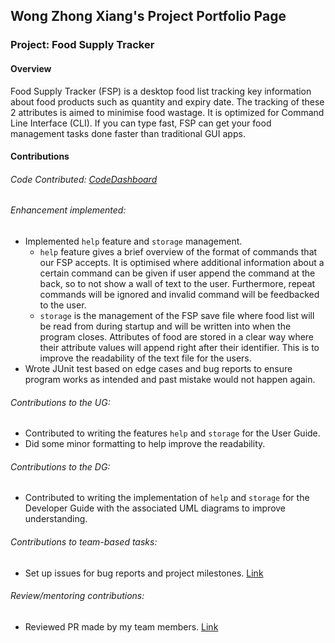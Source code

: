 ## Wong Zhong Xiang's Project Portfolio Page
### Project: Food Supply Tracker

#### Overview
Food Supply Tracker (FSP) is a desktop food list tracking key information about food products such as quantity and 
expiry date. The tracking of these 2 attributes is aimed to minimise food wastage. It is optimized for Command Line Interface (CLI). If you can type fast, FSP can get your food management
tasks done faster than traditional GUI apps.

#### Contributions

###### Code Contributed: [CodeDashboard](https://nus-cs2113-ay2223s2.github.io/tp-dashboard/?search=ZhongXiangWong&sort=groupTitle&sortWithin=title&timeframe=commit&mergegroup=&groupSelect=groupByRepos&breakdown=true&checkedFileTypes=docs~functional-code~test-code~other&since=2023-02-17&tabOpen=true&tabType=authorship&tabAuthor=ZhongXiangWong&tabRepo=AY2223S2-CS2113-W13-3%2Ftp%5Bmaster%5D&authorshipIsMergeGroup=false&authorshipFileTypes=docs~functional-code~test-code&authorshipIsBinaryFileTypeChecked=false&authorshipIsIgnoredFilesChecked=false)

###### Enhancement implemented:
* Implemented `help` feature and `storage` management.
  * `help` feature gives a brief overview of the format of  commands that our FSP accepts. It is optimised where 
  additional information about a certain command can be given if user append the command at the back, so to not show a 
  wall of text to the user. Furthermore, repeat commands will be ignored and invalid command will be feedbacked 
  to the user.
  * `storage` is the management of the FSP save file where food list will be read from during startup and will be
  written into when the program closes. Attributes of food are stored in a clear way where their attribute values will 
  append right after their identifier. This is to improve the readability of the text file for the users.
* Wrote JUnit test based on edge cases and bug reports to ensure program works as intended and past mistake 
would not happen again.
  
###### Contributions to the UG:
* Contributed to writing the features `help` and `storage` for the User Guide.
* Did some minor formatting to help improve the readability.

###### Contributions to the DG:
* Contributed to writing the implementation of `help` and `storage` for the Developer Guide with 
the associated UML diagrams to improve understanding.

###### Contributions to team-based tasks:
* Set up issues for bug reports and project milestones. [Link](https://github.com/AY2223S2-CS2113-W13-3/tp/issues?q=is%3Aissue+author%3AZhongXiangWong+is%3Aclosed)

###### Review/mentoring contributions:
* Reviewed PR made by my team members. [Link](https://github.com/AY2223S2-CS2113-W13-3/tp/pulls?q=is%3Apr+reviewed-by%3AZhongXiangWong+is%3Aclosed)

